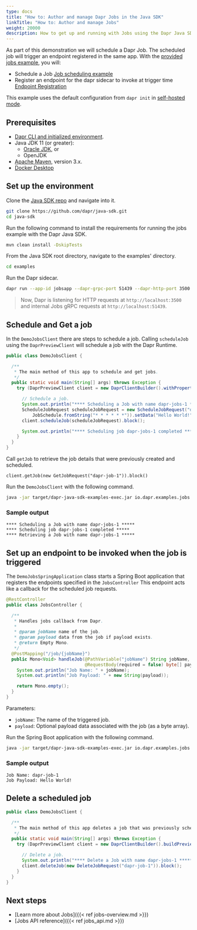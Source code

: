```yaml
---
type: docs
title: "How to: Author and manage Dapr Jobs in the Java SDK"
linkTitle: "How to: Author and manage Jobs"
weight: 20000
description: How to get up and running with Jobs using the Dapr Java SDK
---
```


As part of this demonstration we will schedule a Dapr Job. The scheduled job will trigger an endpoint registered in the
same app. With the [provided jobs example](https://github.com/dapr/java-sdk/tree/master/examples/src/main/java/io/dapr/examples/jobs), you will:

- Schedule a Job [Job scheduling example](https://github.com/dapr/java-sdk/blob/master/examples/src/main/java/io/dapr/examples/jobs/DemoJobsClient.java)
- Register an endpoint for the dapr sidecar to invoke at trigger time [Endpoint Registration](https://github.com/dapr/java-sdk/blob/master/examples/src/main/java/io/dapr/examples/jobs/DemoJobsSpringApplication.java)

This example uses the default configuration from `dapr init` in [self-hosted mode](https://github.com/dapr/cli#install-dapr-on-your-local-machine-self-hosted).

## Prerequisites

- [Dapr CLI and initialized environment](https://docs.dapr.io/getting-started).
- Java JDK 11 (or greater):
  - [Oracle JDK](https://www.oracle.com/java/technologies/downloads), or
  - OpenJDK
- [Apache Maven](https://maven.apache.org/install.html), version 3.x.
- [Docker Desktop](https://www.docker.com/products/docker-desktop)

## Set up the environment

Clone the [Java SDK repo](https://github.com/dapr/java-sdk) and navigate into it.

```bash
git clone https://github.com/dapr/java-sdk.git
cd java-sdk
```

Run the following command to install the requirements for running the jobs example with the Dapr Java SDK.

```bash
mvn clean install -DskipTests
```

From the Java SDK root directory, navigate to the examples' directory.

```bash
cd examples
```

Run the Dapr sidecar.

```sh
dapr run --app-id jobsapp --dapr-grpc-port 51439 --dapr-http-port 3500 --app-port 8080
```

> Now, Dapr is listening for HTTP requests at `http://localhost:3500` and internal Jobs gRPC requests at `http://localhost:51439`.

## Schedule and Get a job

In the `DemoJobsClient` there are steps to schedule a job. Calling `scheduleJob` using the `DaprPreviewClient`
will schedule a job with the Dapr Runtime. 

```java
public class DemoJobsClient {

  /**
   * The main method of this app to schedule and get jobs.
   */
  public static void main(String[] args) throws Exception {
    try (DaprPreviewClient client = new DaprClientBuilder().withPropertyOverrides(overrides).buildPreviewClient()) {

      // Schedule a job.
      System.out.println("**** Scheduling a Job with name dapr-jobs-1 *****");
      ScheduleJobRequest scheduleJobRequest = new ScheduleJobRequest("dapr-job-1",
          JobSchedule.fromString("* * * * * *")).setData("Hello World!".getBytes());
      client.scheduleJob(scheduleJobRequest).block();

      System.out.println("**** Scheduling job dapr-jobs-1 completed *****");
    }
  }
}
```

Call `getJob` to retrieve the job details that were previously created and scheduled.
```
client.getJob(new GetJobRequest("dapr-job-1")).block()
```

Run the `DemoJobsClient` with the following command.

```sh
java -jar target/dapr-java-sdk-examples-exec.jar io.dapr.examples.jobs.DemoJobsClient
```

### Sample output
```
**** Scheduling a Job with name dapr-jobs-1 *****
**** Scheduling job dapr-jobs-1 completed *****
**** Retrieving a Job with name dapr-jobs-1 *****
```

## Set up an endpoint to be invoked when the job is triggered

The `DemoJobsSpringApplication` class starts a Spring Boot application that registers the endpoints specified in the `JobsController`
This endpoint acts like a callback for the scheduled job requests.

```java
@RestController
public class JobsController {

  /**
   * Handles jobs callback from Dapr.
   *
   * @param jobName name of the job.
   * @param payload data from the job if payload exists.
   * @return Empty Mono.
   */
  @PostMapping("/job/{jobName}")
  public Mono<Void> handleJob(@PathVariable("jobName") String jobName,
                              @RequestBody(required = false) byte[] payload) {
    System.out.println("Job Name: " + jobName);
    System.out.println("Job Payload: " + new String(payload));

    return Mono.empty();
  }
}
```

Parameters:

* `jobName`: The name of the triggered job.
* `payload`: Optional payload data associated with the job (as a byte array).

Run the Spring Boot application with the following command.

```sh
java -jar target/dapr-java-sdk-examples-exec.jar io.dapr.examples.jobs.DemoJobsSpringApplication
```

### Sample output
```
Job Name: dapr-job-1
Job Payload: Hello World!
```

## Delete a scheduled job

```java
public class DemoJobsClient {

  /**
   * The main method of this app deletes a job that was previously scheduled.
   */
  public static void main(String[] args) throws Exception {
    try (DaprPreviewClient client = new DaprClientBuilder().buildPreviewClient()) {

      // Delete a job.
      System.out.println("**** Delete a Job with name dapr-jobs-1 *****");
      client.deleteJob(new DeleteJobRequest("dapr-job-1")).block();
    }
  }
}
```

## Next steps
- [Learn more about Jobs]({{< ref jobs-overview.md >}})
- [Jobs API reference]({{< ref jobs_api.md >}})